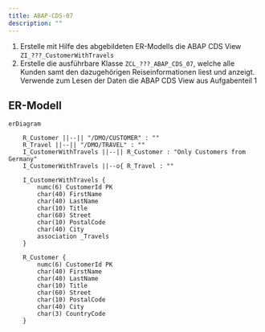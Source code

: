 ```yaml
---
title: ABAP-CDS-07
description: ""
---
```


1. Erstelle mit Hilfe des abgebildeten ER-Modells die ABAP CDS View `ZI_???_CustomerWithTravels`
2. Erstelle die ausführbare Klasse `ZCL_???_ABAP_CDS_07`, welche alle Kunden samt den dazugehörigen Reiseinformationen liest und anzeigt. Verwende zum Lesen der Daten die ABAP CDS View aus Aufgabenteil 1

## ER-Modell

```mermaid
erDiagram

    R_Customer ||--|| "/DMO/CUSTOMER" : ""
    R_Travel ||--|| "/DMO/TRAVEL" : ""
    I_CustomerWithTravels ||--|| R_Customer : "Only Customers from Germany"
    I_CustomerWithTravels ||--o{ R_Travel : ""

    I_CustomerWithTravels {
        numc(6) CustomerId PK
        char(40) FirstName
        char(40) LastName
        char(10) Title
        char(60) Street
        char(10) PostalCode
        char(40) City
        association _Travels
    }

    R_Customer {
        numc(6) CustomerId PK
        char(40) FirstName
        char(40) LastName
        char(10) Title
        char(60) Street
        char(10) PostalCode
        char(40) City
        char(3) CountryCode
    }
```
